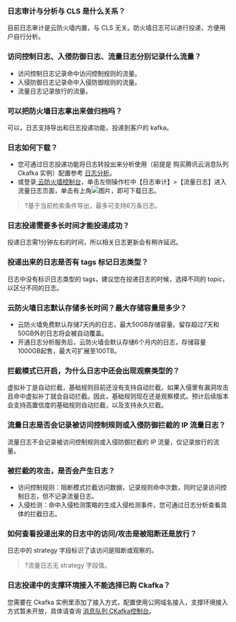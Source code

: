 ### 日志审计与分析与 CLS 是什么关系？
目前日志审计是云防火墙内置，与 CLS 无关。防火墙日志可以进行投递，方便用户自行分析。

### 访问控制日志、入侵防御日志、流量日志分别记录什么流量？
- 访问控制日志记录命中访问控制规则的流量。
- 入侵防御日志记录命中入侵防御规则的流量。
- 流量日志记录放行的流量。

### 可以把防火墙日志拿出来做归档吗？
可以，日志支持导出和日志投递功能，投递到客户的 kafka。

### 日志如何下载？
-  您可通过日志投递功能将日志转投出来分析使用（前提是 购买腾讯云消息队列 Ckafka 实例）配置参考 [日志分析](https://cloud.tencent.com/document/product/1132/46644)。
- 或登录[ 云防火墙控制台](https://console.cloud.tencent.com/cfw)，单击左侧操作栏中【日志审计】>【流量日志】进入流量日志页面，单击有上角![](https://main.qcloudimg.com/raw/77d05a0f75b9f90f41eeadd7ee23b020.png)图片，即可下载日志。
>?基于当前检索条件导出，最多可支持6万条日志。

### 日志投递需要多长时间才能投递成功？
投递日志需1分钟左右的时间，所以相关日志更新会有稍许延迟。

### 投递出来的日志是否有 tags 标记日志类型？
日志中没有标识日志类型的 tags，建议您在投递日志的时候，选择不同的 topic，以区分不同的日志。

### 云防火墙日志默认存储多长时间？最大存储容量是多少？
- 云防火墙免费默认存储7天内的日志，最大50GB存储容量。留存超过7天和50GB外的日志将会被自动覆盖。
- 开通日志分析服务后，云防火墙会默认存储6个月内的日志，存储容量1000GB起售，最大可扩展至100TB。

### 拦截模式已开启，为什么日志中还会出现观察类型的？
虚拟补丁是自动拦截，基础规则目前还没有支持自动拦截，如果入侵里有漏洞攻击且命中虚拟补丁就会自动拦截。因此，基础规则现在还是观察模式。预计后续版本会支持高置信度的基础规则自动拦截，以及支持永久拦截。

### 流量日志是否会记录被访问控制规则或入侵防御拦截的 IP 流量日志？
流量日志不会记录被访问控制规则或入侵防御拦截的 IP 流量，仅记录放行的流量。

### 被拦截的攻击，是否会产生日志？
- 访问控制规则：阻断模式拦截访问数据，记录规则命中次数，同时记录访问控制日志，但不记录流量日志。
- 入侵检测：命中入侵检测策略的生成入侵检测事件，您可通过日志分析查看具体的拦截日志。

### 如何查看投递出来的日志中的访问/攻击是被阻断还是放行？
日志中的 strategy 字段标识了该访问是阻断或观察的。
>?流量日志无 strategy 字段值。

### 日志投递中的支撑环境接入不能选择已购 Ckafka？
您需要在 Ckafka 实例里添加了接入方式，配置使用公网域名接入，支撑环境接入方式暂未开放，具体请查询 [消息队列 CKafka控制台](https://console.cloud.tencent.com/ckafka/index?rid=1)。
